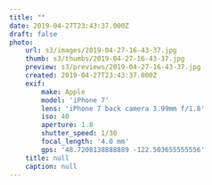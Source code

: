 ```yaml
---
title: ""
date: 2019-04-27T23:43:37.000Z
draft: false
photo:
    url: s3/images/2019-04-27-16-43-37.jpg
    thumb: s3/thumbs/2019-04-27-16-43-37.jpg
    preview: s3/previews/2019-04-27-16-43-37.jpg
    created: 2019-04-27T23:43:37.000Z
    exif:
        make: Apple
        model: 'iPhone 7'
        lens: 'iPhone 7 back camera 3.99mm f/1.8'
        iso: 40
        aperture: 1.8
        shutter_speed: 1/30
        focal_length: '4.0 mm'
        gps: '48.7208138888889 -122.503655555556'
    title: null
    caption: null
---
```


